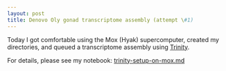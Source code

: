 ```yaml
---
layout: post
title: Denovo Oly gonad transcriptome assembly (attempt \#1)
---
```


Today I got comfortable using the Mox (Hyak) supercomputer, created my directories, and queued a transcriptome assembly using [Trinity](https://github.com/trinityrnaseq/trinityrnaseq/wiki).  

For details, please see my notebook: 
[trinity-setup-on-mox.md](https://github.com/fish546-2018/laura-quantseq/blob/master/notebooks/trinity-setup-on-mox.md)
